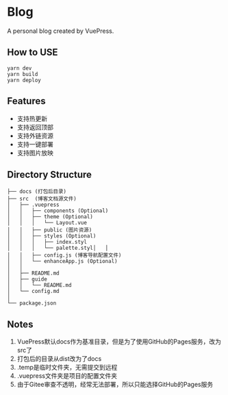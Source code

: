 # Blog
A personal blog created by VuePress.

## How to USE
```
yarn dev
yarn build
yarn deploy
```

## Features
- 支持热更新 
- 支持返回顶部
- 支持外链资源
- 支持一键部署
- 支持图片放映

## Directory Structure
```
├── docs (打包后目录)
├── src  (博客文档源文件)
│   ├── .vuepress 
│   │   ├── components (Optional)
│   │   ├── theme (Optional)
│   │   │   └── Layout.vue
│   │   ├── public (图片资源)
│   │   ├── styles (Optional)
│   │   │   ├── index.styl
│   │   │   └── palette.styl│   │   
│   │   ├── config.js (博客导航配置文件)
│   │   └── enhanceApp.js (Optional)
│   │ 
│   ├── README.md
│   ├── guide
│   │   └── README.md
│   └── config.md
│ 
└── package.json
```
## Notes
1. VuePress默认docs作为基准目录，但是为了使用GitHub的Pages服务，改为src了
2. 打包后的目录从dist改为了docs
3. .temp是临时文件夹，无需提交到远程
4. .vuepress文件夹是项目的配置文件夹
5. 由于Gitee审查不透明，经常无法部署，所以只能选择GitHub的Pages服务

